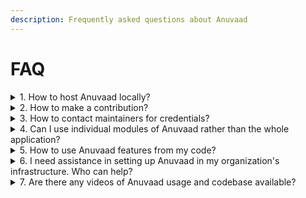 ```yaml
---
description: Frequently asked questions about Anuvaad
---
```


# FAQ

<details>

<summary>1. How to host Anuvaad locally?</summary>

Setting up the whole application locally is recommended as there are 10+ modules, some of which are resource-demanding. However, individual modules can be run locally for development purposes.

**General Guidelines:**

* Clone the repository and navigate to the module-specific directory.
* Run `pip3 install -r requirements.txt`.
* Make necessary changes to config files with respect to MongoDB and Kafka.
* Run `python3 src/app.py`.

**Alternatively,** modules can be run by building and running Docker images. Ensure configs and ports are configured as per your local setup:

* `docker build -t <service-name> .`
* `docker run -r <service-name>`

Apart from this, the Docker images running in the user's environment can be found here: [Anuvaad Docker Hub](https://hub.docker.com/u/anuvaadio).

</details>

<details>

<summary>2. How to make a contribution?</summary>

Fork the repo, make the necessary feature, and create a PR. We will review and merge it. Post queries in the discussions/issues section.

</details>

<details>

<summary>3. How to contact maintainers for credentials?</summary>

Check discussions or reach out to  nlp-nmt@tarento.com

</details>

<details>

<summary>4. Can I use individual modules of Anuvaad rather than the whole application?</summary>

Yes, refer to the documentation and KT of the specific module.

</details>

<details>

<summary>5. How to use Anuvaad features from my code?</summary>

Refer to the API specifications.

</details>

<details>

<summary>6. I need assistance in setting up Anuvaad in my organization's infrastructure. Who can help?</summary>

Reach out to nlp-nmt@tarento.com or feel free to raise a request in the discussions section.

</details>

<details>

<summary>7. Are there any videos of Anuvaad usage and codebase available?</summary>

Yes, they are available here: https://anuvaad.sunbird.org/engage/kt-videos

</details>
